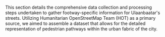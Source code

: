 This section details the comprehensive data collection and processing steps undertaken to gather footway-specific information for Ulaanbaatar's streets. Utilizing Humanitarian OpenStreetMap Team (HOT) as a primary source, we aimed to assemble a dataset that allows for the detailed representation of pedestrian pathways within the urban fabric of the city.
